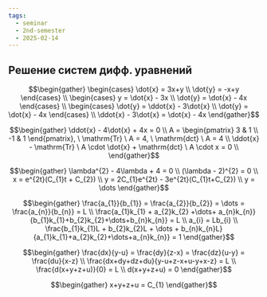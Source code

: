 ```yaml
---
tags:
  - seminar
  - 2nd-semester
  - 2025-02-14
---
```


## Решение систем дифф. уравнений

$$\begin{gather}
\begin{cases}
\dot{x} = 3x+y \\
\dot{y} = -x+y
\end{cases} \\
\begin{cases}
y = \dot{x} - 3x \\
\dot{y} = \dot{x} - 4x
\end{cases} \\
\begin{cases}
\dot{y} = \ddot{x} - 3\dot{x} \\
\dot{y} = \dot{x} - 4x
\end{cases} \\
\ddot{x} - 3\dot{x} = \dot{x} - 4x
\end{gather}$$

$$\begin{gather}
\ddot{x} - 4\dot{x} + 4x = 0 \\
A = \begin{pmatrix}
3 & 1 \\
-1 & 1
\end{pmatrix}, \ \mathrm{Tr} \ A = 4, \ \mathrm{dct} \ A = 4 \\
\ddot{x} - \mathrm{Tr} \ A \cdot \dot{x} + \mathrm{dct} \ A \cdot x = 0 \\
\end{gather}$$

$$\begin{gather}
\lambda^{2} - 4\lambda + 4 = 0 \\
(\lambda - 2)^{2} = 0 \\
x = e^{2t}(C_{1}t + C_{2}) \\
y = 2C_{1}e^{2t} - 3e^{2t}(C_{1}t+C_{2}) \\
y = \dots
\end{gather}$$

$$\begin{gather}
\frac{a_{1}}{b_{1}} = \frac{a_{2}}{b_{2}} = \dots = \frac{a_{n}}{b_{n}} = L \\
\frac{a_{1}k_{1} + a_{2}k_{2} +\dots+ a_{n}k_{n}}{b_{1}k_{1}+b_{2}k_{2}+\dots+b_{n}k_{n}} = L \\
a_{i} = Lb_{i} \\
\frac{b_{1}k_{1}L + b_{2}k_{2}L + \dots + b_{n}k_{n}L}{a_{1}k_{1}+a_{2}k_{2}+\dots+a_{n}k_{n}} = 1
\end{gather}$$

$$\begin{gather}
\frac{dx}{y-u} = \frac{dy}{z-x} = \frac{dz}{u-y} = \frac{du}{x-z} \\
\frac{dx+dy+dz+du}{y-u+z-x+u-y+x-z} = L \\
\frac{d(x+y+z+u)}{0} = L \\
d(x+y+z+u) = 0
\end{gather}$$

$$\begin{gather}
x+y+z+u = C_{1}
\end{gather}$$